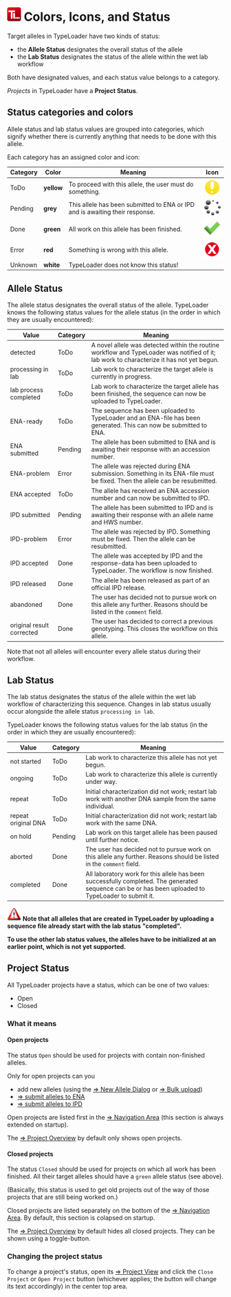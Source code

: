 # ![Icon](images/TypeLoader_32.png)  Colors, Icons, and Status

Target alleles in TypeLoader have two kinds of status:

  * the **Allele Status** designates the overall status of the allele
  * the **Lab Status** designates the status of the allele within the wet lab workflow

Both have designated values, and each status value belongs to a category.

*Projects* in TypeLoader have a **Project Status**. 

##  Status categories and colors 
Allele status and lab status values are grouped into categories, which signify whether there is currently anything that needs to be done with this allele.

Each category has an assigned color and icon:

| Category | Color      | Meaning | Icon |
|----------|------------|---------|-----|
| ToDo     | **yellow** | To proceed with this allele, the user must do something. | ![todo](images/icon_todo.png)|
| Pending  | **grey**   | This allele has been submitted to ENA or IPD and is awaiting their response. | ![todo](images/icon_pending.png) |
| Done     | **green**  | All work on this allele has been finished. | ![todo](images/icon_done.png) |
| Error    | **red**    | Something is wrong with this allele. | ![todo](images/icon_error.png) |
| Unknown  | **white**  | TypeLoader does not know this status! |  |

##  Allele Status 
The allele status designates the overall status of the allele. TypeLoader knows the following status values for the allele status (in the order in which they are usually encountered):

| Value                     | Category | Meaning |
| --- | --- | --- |
| detected                  | ToDo | A novel allele was detected within the routine workflow and TypeLoader was notified of it;  lab work to characterize it has not yet begun. | 
| processing in lab         | ToDo | Lab work to characterize the target allele is currently in progress. |
| lab process completed     | ToDo | Lab work to characterize the target allele has been finished, the sequence can now be uploaded to TypeLoader. |
| ENA-ready                 | ToDo | The sequence has been uploaded to TypeLoader and an ENA-file has been generated. This can now be submitted to ENA. |
| ENA submitted             | Pending | The allele has been submitted to ENA and is awaiting their response with an accession number. |
| ENA-problem               | Error | The allele was rejected during ENA submission. Something in its ENA-file must be fixed. Then the allele can be resubmitted. |
| ENA accepted              | ToDo  | The allele has received an ENA accession number and can now be submitted to IPD. |
| IPD submitted             | Pending | The allele has been submitted to IPD and is awaiting their response with an allele name and HWS number. |
| IPD-problem               | Error  | The allele was rejected by IPD. Something must be fixed. Then the allele can be resubmitted. |
| IPD accepted              | Done  | The allele was accepted by IPD and the response-data has been uploaded to TypeLoader. The workflow is now finished. |
| IPD released              | Done  | The allele has been released as part of an official IPD release. |
| abandoned                 | Done | The user has decided not to pursue work on this allele any further. Reasons should be listed in the ``comment`` field. |
| original result corrected | Done  | The user has decided to correct a previous genotyping. This closes the workflow on this allele. |

Note that not all alleles will encounter every allele status during their workflow.

##  Lab Status 
The lab status designates the status of the allele within the wet lab workflow of characterizing this sequence. Changes in lab status usually occur alongside the allele status ``processing in lab``.

TypeLoader knows the following status values for the lab status (in the order in which they are usually encountered):

| Value               | Category | Meaning |
| --- | --- | --- |
| not started         | ToDo | Lab work to characterize this allele has not yet begun. |
| ongoing             | ToDo  | Lab work to characterize this allele is currently under way. |
| repeat              | ToDo  | Initial characterization did not work; restart lab work with another DNA sample from the same individual. |
| repeat original DNA | ToDo  | Initial characterization did not work; restart lab work with the same DNA. |
| on hold             | Pending  | Lab work on this target allele has been paused until further notice. |
| aborted             | Done  | The user has decided not to pursue work on this allele any further. Reasons should be listed in the ``comment`` field. |
| completed           | Done  | All laboratory work for this allele has been successfully completed. The generated sequence can be or has been uploaded to TypeLoader to submit it. |

![Pic](images/icon_important.png) **Note that all alleles that are created in TypeLoader by uploading a sequence file already start with the lab status "completed".**

**To use the other lab status values, the alleles have to be initialized at an earlier point, which is not yet supported.**

## Project Status

All TypeLoader projects have a status, which can be one of two values:

  * Open
  * Closed

###  What it means 
####  Open projects 
The status ``Open`` should be used for projects with contain non-finished alleles.

Only for open projects can you

  * add new alleles (using the [=> New Allele Dialog](new_allele.md) or [=> Bulk upload](new_allele_bulk.md))
  * [=> submit alleles to ENA](submission_ena.md)
  * [=> submit alleles to IPD](submission_ipd.md)

Open projects are listed first in the [=> Navigation Area](navigation.md) (this section is always extended on startup). 

The [=> Project Overview](overview_project.md) by default only shows open projects.

####  Closed projects 
The status ``Closed`` should be used for projects on which all work has been finished. All their target alleles should have a ``green`` allele status (see above).

(Basically, this status is used to get old projects out of the way of those projects that are still being worked on.)

Closed projects are listed separately on the bottom of the [=> Navigation Area](navigation.md). By default, this section is colapsed on startup.

The [=> Project Overview](overview_project.md) by default hides all closed projects. They can be shown using a toggle-button.

###  Changing the project status 
To change a project's status, open its [=> Project View](view_project.md) and click the ``Close Project`` or ``Open Project`` button (whichever applies; the button will change its text accordingly) in the center top area. 
